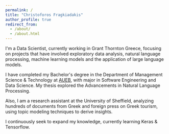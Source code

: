```yaml
---
permalink: /
title: "Christoforos Fragkiadakis"
author_profile: true
redirect_from: 
  - /about/
  - /about.html
---
```


<!-- 🎓 I have graduated from [DMST](https://www.dept.aueb.gr/) of Athens University of Economics and Business, with major in Software Engineering and Data Science

A data-driven personal website
====== -->

I'm a Data Scientist, currently working in Grant Thornton Greece, focusing on projects that have involved exploratory data analysis, natural language processing, machine learning models and the application of large language models. 

I have completed my Bachelor's degree in the Department of Management Science & Technology at [AUEB](https://www.aueb.gr/), with major in Software Engineering and Data Science. My thesis explored the Advancements in Natural Language Processing. 

Also, I am a research assistant at the University of Sheffield, analyzing hundreds of documents from Greek and foreign press on Greek tourism, using topic modeling techniques to derive insights.

I continuously seek to expand my knowledge, currently learning Keras & Tensorflow.


